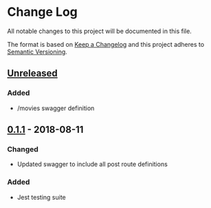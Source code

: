 # Change Log

All notable changes to this project will be documented in this file.

The format is based on [Keep a Changelog](http://keepachangelog.com/)
and this project adheres to [Semantic Versioning](http://semver.org/).

## [Unreleased][]
### Added
- /movies swagger definition

## [0.1.1][] - 2018-08-11
### Changed
- Updated swagger to include all post route definitions

### Added
- Jest testing suite


[Unreleased]: https://github.com/tomdaniels/plex-requests-api/compare/v0.1.1...HEAD
[0.1.1]: https://github.com/tomdaniels/plex-requests-api/tree/v0.1.1
